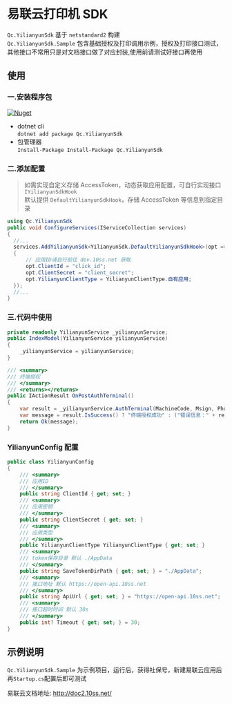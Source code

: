 # 易联云打印机 SDK

`Qc.YilianyunSdk` 基于 `netstandard2` 构建  
`Qc.YilianyunSdk.Sample` 包含基础授权及打印调用示例，授权及打印接口测试，其他接口不常用只是对文档接口做了对应封装,使用前请测试好接口再使用

## 使用

### 一.安装程序包

[![Nuget](https://img.shields.io/nuget/v/Qc.YilianyunSdk)](https://www.nuget.org/packages/Qc.YilianyunSdk/)

- dotnet cli  
  `dotnet add package Qc.YilianyunSdk`
- 包管理器  
  `Install-Package Install-Package Qc.YilianyunSdk`

### 二.添加配置

> 如需实现自定义存储 AccessToken，动态获取应用配置，可自行实现接口 `IYilianyunSdkHook`  
> 默认提供 `DefaultYilianyunSdkHook`，存储 AccessToken 等信息到指定目录

```cs
using Qc.YilianyunSdk
public void ConfigureServices(IServiceCollection services)
{
  //...
  services.AddYilianyunSdk<YilianyunSdk.DefaultYilianyunSdkHook>(opt =>
  {
      // 应用ID请自行前往 dev.10ss.net 获取
      opt.ClientId = "click_id";
      opt.ClientSecret = "client_secret";
      opt.YilianyunClientType = YilianyunClientType.自有应用;
  });
  //...
}
```

### 三.代码中使用

```cs
private readonly YilianyunService _yilianyunService;
public IndexModel(YilianyunService yilianyunService)
{
    _yilianyunService = yilianyunService;
}

/// <summary>
/// 终端授权
/// </summary>
/// <returns></returns>
public IActionResult OnPostAuthTerminal()
{
    var result = _yilianyunService.AuthTerminal(MachineCode, Msign, Phone, PrinterName);
    var message = result.IsSuccess() ? "终端授权成功" : ("错误信息：" + result.Error_Description);
    return Ok(message);
}
```

### YilianyunConfig 配置

```cs
public class YilianyunConfig
{
    /// <summary>
    /// 应用ID
    /// </summary>
    public string ClientId { get; set; }
    /// <summary>
    /// 应用密钥
    /// </summary>
    public string ClientSecret { get; set; }
    /// <summary>
    /// 应用类型
    /// </summary>
    public YilianyunClientType YilianyunClientType { get; set; }
    /// <summary>
    /// token保存目录 默认 ./AppData
    /// </summary>
    public string SaveTokenDirPath { get; set; } = "./AppData";
    /// <summary>
    /// 接口地址 默认 https://open-api.10ss.net
    /// </summary>
    public string ApiUrl { get; set; } = "https://open-api.10ss.net";
    /// <summary>
    /// 接口超时时间 默认 30s
    /// </summary>
    public int? Timeout { get; set; } = 30;
}
```

## 示例说明

`Qc.YilianyunSdk.Sample` 为示例项目，运行后，获得社保号，新建易联云应用后再`Startup.cs`配置后即可测试

易联云文档地址: http://doc2.10ss.net/
